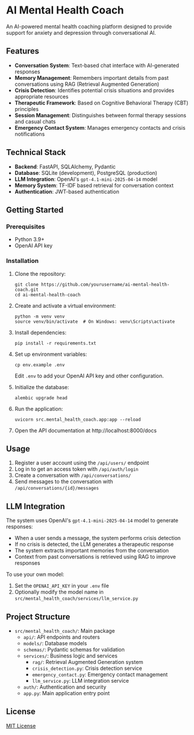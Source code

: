 # AI Mental Health Coach

An AI-powered mental health coaching platform designed to provide support for anxiety and depression through conversational AI.

## Features

- **Conversation System**: Text-based chat interface with AI-generated responses
- **Memory Management**: Remembers important details from past conversations using RAG (Retrieval Augmented Generation)
- **Crisis Detection**: Identifies potential crisis situations and provides appropriate resources
- **Therapeutic Framework**: Based on Cognitive Behavioral Therapy (CBT) principles
- **Session Management**: Distinguishes between formal therapy sessions and casual chats
- **Emergency Contact System**: Manages emergency contacts and crisis notifications

## Technical Stack

- **Backend**: FastAPI, SQLAlchemy, Pydantic
- **Database**: SQLite (development), PostgreSQL (production)
- **LLM Integration**: OpenAI's `gpt-4.1-mini-2025-04-14` model
- **Memory System**: TF-IDF based retrieval for conversation context
- **Authentication**: JWT-based authentication

## Getting Started

### Prerequisites

- Python 3.9+
- OpenAI API key

### Installation

1. Clone the repository:
   ```
   git clone https://github.com/yourusername/ai-mental-health-coach.git
   cd ai-mental-health-coach
   ```

2. Create and activate a virtual environment:
   ```
   python -m venv venv
   source venv/bin/activate  # On Windows: venv\Scripts\activate
   ```

3. Install dependencies:
   ```
   pip install -r requirements.txt
   ```

4. Set up environment variables:
   ```
   cp env.example .env
   ```
   Edit `.env` to add your OpenAI API key and other configuration.

5. Initialize the database:
   ```
   alembic upgrade head
   ```

6. Run the application:
   ```
   uvicorn src.mental_health_coach.app:app --reload
   ```

7. Open the API documentation at http://localhost:8000/docs

## Usage

1. Register a user account using the `/api/users/` endpoint
2. Log in to get an access token with `/api/auth/login`
3. Create a conversation with `/api/conversations/`
4. Send messages to the conversation with `/api/conversations/{id}/messages`

## LLM Integration

The system uses OpenAI's `gpt-4.1-mini-2025-04-14` model to generate responses:

- When a user sends a message, the system performs crisis detection
- If no crisis is detected, the LLM generates a therapeutic response
- The system extracts important memories from the conversation
- Context from past conversations is retrieved using RAG to improve responses

To use your own model:
1. Set the `OPENAI_API_KEY` in your `.env` file
2. Optionally modify the model name in `src/mental_health_coach/services/llm_service.py`

## Project Structure

- `src/mental_health_coach/`: Main package
  - `api/`: API endpoints and routers
  - `models/`: Database models
  - `schemas/`: Pydantic schemas for validation
  - `services/`: Business logic and services
    - `rag/`: Retrieval Augmented Generation system
    - `crisis_detection.py`: Crisis detection service
    - `emergency_contact.py`: Emergency contact management
    - `llm_service.py`: LLM integration service
  - `auth/`: Authentication and security
  - `app.py`: Main application entry point

## License

[MIT License](LICENSE) 